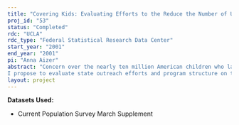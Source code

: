 ```yaml
---
title: "Covering Kids: Evaluating Efforts to the Reduce the Number of Uninsured Children, Evidence from CHIP"
proj_id: "53"
status: "Completed"
rdc: "UCLA"
rdc_type: "Federal Statistical Research Data Center"
start_year: "2001"
end_year: "2001"
pi: "Anna Aizer"
abstract: "Concern over the nearly ten million American children who lack health insurance prompted Congress to create the Child Health Insurance Program (CHIP) as part of the 1997 Balanced Budget Amendment.  CHIP greatly expands the number of low-income children eligible for publicly subsidized health insurance.  However, as prior experience with Medicaid (the public health insurance for poor mothers and children) has shown, eligibility does not necessarily ensure enrollment: an estimated 4.7 million children potentially eligible for Medicaid failed to enroll in 1997 (Selden, Banthin and Cohen, 1998).  In response, federal officials have mandated as part of CHIP that states develop specific strategies to overcome enrollment barriers faced by low-income populations in order to increase the proportion of children with health insurance.   Because each state has developed its own strategy for encouraging low income families to insure their children as part of the program, CHIP provides a unique opportunity to evaluate the effectiveness of different outreach strategies and program characteristics on enrollment in the program. 
I propose to evaluate state outreach efforts and program structure on the decision of low-income families to insure their children through private or public insurance programs, using the March Current Population Survey (CPS) annual demographic surveys for 1997-2000 and the Survey of Income and Program Participation (SIPP) 1996 cohort.  However, it is necessary to consider additional environmental factors (i.e. the price of medical care, physician supply and cost of providing health insurance in a particular area, as well as other labor market characteristics) that will affect family access to and choice of health insurance. These factors vary widely across and within states and therefore must be measured at the local or county level.  These factors cannot be controlled for using publicly-available CPS and SIPP data that excludes county identifiers for more than half the sample."
layout: project
---
```


**Datasets Used:**

  - Current Population Survey March Supplement 

